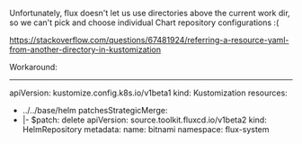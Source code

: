 Unfortunately, flux doesn't let us use directories above the current work dir, so we can't pick and choose individual Chart repository configurations :(

https://stackoverflow.com/questions/67481924/referring-a-resource-yaml-from-another-directory-in-kustomization

Workaround:

---

apiVersion: kustomize.config.k8s.io/v1beta1
kind: Kustomization
resources:

- ../../base/helm
  patchesStrategicMerge:
- |-
  $patch: delete
  apiVersion: source.toolkit.fluxcd.io/v1beta2
  kind: HelmRepository
  metadata:
  name: bitnami
  namespace: flux-system
